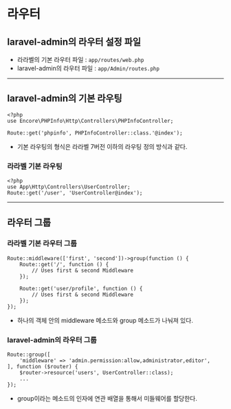 # 라우터

## laravel-admin의 라우터 설정 파일
- 라라벨의 기본 라우터 파일 : `app/routes/web.php`
- laravel-admin의 라우터 파일 : `app/Admin/routes.php`

---

## laravel-admin의 기본 라우팅
```
<?php
use Encore\PHPInfo\Http\Controllers\PHPInfoController;

Route::get('phpinfo', PHPInfoController::class.'@index');
```
- 기본 라우팅의 형식은 라라벨 7버전 이하의 라우팅 정의 방식과 같다.

### 라라벨 기본 라우팅
```
<?php
use App\Http\Controllers\UserController;
Route::get('/user', 'UserController@index');
```

---

## 라우터 그룹
### 라라벨 기본 라우터 그룹
```
Route::middleware(['first', 'second'])->group(function () {
    Route::get('/', function () {
        // Uses first & second Middleware
    });

    Route::get('user/profile', function () {
        // Uses first & second Middleware
    });
});
```
- 하나의 객체 안의 middleware 메소드와 group 메소드가 나눠져 있다.


### laravel-admin의 라우터 그룹
```
Route::group([
    'middleware' => 'admin.permission:allow,administrator,editor',
], function ($router) {
    $router->resource('users', UserController::class);
    ...
});
```
- group이라는 메소드의 인자에 연관 배열을 통해서 미들웨어를 할당한다.



